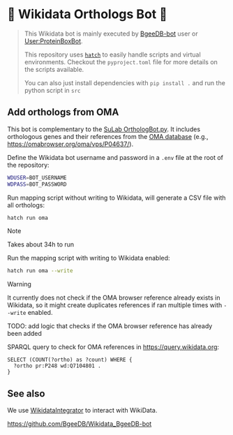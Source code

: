 # 🧬 Wikidata Orthologs Bot 🤖
> This Wikidata bot is mainly executed by [BgeeDB-bot](https://www.wikidata.org/wiki/User:BgeeDB-bot) user or [User:ProteinBoxBot](https://www.wikidata.org/wiki/User:ProteinBoxBot).
>
> This repository uses [`hatch`](https://hatch.pypa.io/latest/) to easily handle scripts and virtual environments. Checkout the `pyproject.toml` file for more details on the scripts available. 
>
> You can also just install dependencies with `pip install .` and run the python script in `src`

## Add orthologs from OMA

This bot is complementary to the [SuLab OrthologBot.py](https://github.com/SuLab/scheduled-bots/blob/main/scheduled_bots/geneprotein/OrthologBot.py). It includes orthologous genes and their references from the [OMA database](https://omabrowser.org/oma/home/) (e.g., https://omabrowser.org/oma/vps/P04637/).

Define the Wikidata bot username and password in a `.env` file at the root of the repository:

```bash
WDUSER=BOT_USERNAME
WDPASS=BOT_PASSWORD
```

Run mapping script without writing to Wikidata, will generate a CSV file with all orthologs:

```bash
hatch run oma
```

> [!NOTE]
>
> Takes about 34h to run

Run the mapping script with writing to Wikidata enabled:

```bash
hatch run oma --write
```

> [!WARNING]
>
> It currently does not check if the OMA browser reference already exists in Wikidata, so it might create duplicates references if ran multiple times with `--write` enabled.
>
> TODO: add logic that checks if the OMA browser reference has already been added

SPARQL query to check for OMA references in https://query.wikidata.org:

```SPARQL
SELECT (COUNT(?ortho) as ?count) WHERE {
  ?ortho pr:P248 wd:Q7104801 .
}
```

## See also

We use [WikidataIntegrator](https://github.com/SuLab/WikidataIntegrator) to interact with WikiData.

https://github.com/BgeeDB/Wikidata_BgeeDB-bot

